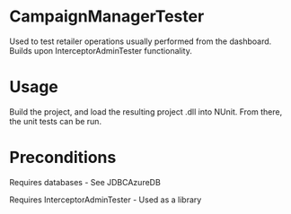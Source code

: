 # CampaignManagerTester

Used to test retailer operations usually performed from the dashboard. Builds upon InterceptorAdminTester functionality.

# Usage

Build the project, and load the resulting project .dll into NUnit. From there, the unit tests can be run.

# Preconditions

Requires databases - See JDBCAzureDB

Requires InterceptorAdminTester - Used as a library
